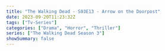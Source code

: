 ```yaml
---
title: "The Walking Dead - S03E13 - Arrow on the Doorpost"
date: 2023-09-20T11:23:32Z
tags: ["Tv-Series"]
categories: ["Drama", "Horror", "Thriller"]
series: ["The Walking Dead Season 3"]
showSummary: false
---
```


  <mux-player stream-type="on-demand"
  src="https://kp3d-my.sharepoint.com/personal/ryoo_kp3d_onmicrosoft_com/_layouts/15/download.aspx?share=ETaYWaNapjtAgvrVav3gLFwBh4F3IBLTZuUNW3rTmyybnA" metadata-video-title="The Walking Dead - S03E13 - Arrow on the Doorpost" prefer-playback="mse" controls>
  </mux-player>
  
  
  <script src="https://cdn.jsdelivr.net/npm/@mux/mux-player"></script>
  
   <script id="TB5Zv7GHAvt00W9Qh6vVTxbZwKUKgeN4Ai3nviLSf1Qg" type="application/ld+json">
 {
  "@context": "https://schema.org/",
  "@type": "VideoObject",
  "name": "The Walking Dead - S03E13 - Arrow on the Doorpost",
  "contentUrl": "https://stream.mux.com/TB5Zv7GHAvt00W9Qh6vVTxbZwKUKgeN4Ai3nviLSf1Qg.m3u8",
  "thumbnailUrl": "https://www.themoviedb.org/t/p/original/mu1zFlKK7pQbGbkCHDyRRQ6RMRW.jpg?width=314&fit_mode=preserve&time=25",
  "uploadDate": "2023-09-20T11:23:32Z",
}

</script>
